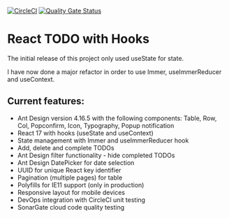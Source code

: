 [![CircleCI](https://circleci.com/gh/w3bdesign/todo-hooks.svg?style=svg)](https://circleci.com/gh/w3bdesign/todo-hooks)
[![Quality Gate Status](https://sonarcloud.io/api/project_badges/measure?project=w3bdesign_todo-hooks&metric=alert_status)](https://sonarcloud.io/dashboard?id=w3bdesign_todo-hooks)

# React TODO with Hooks

The initial release of this project only used useState for state.

I have now done a major refactor in order to use Immer, useImmerReducer and useContext.

## Current features:

- Ant Design version 4.16.5 with the following components: Table, Row, Col, Popconfirm, Icon, Typography, Popup notification
- React 17 with hooks (useState and useContext)
- State management with Immer and useImmerReducer hook
- Add, delete and complete TODOs
- Ant Design filter functionality - hide completed TODOs
- Ant Design DatePicker for date selection
- UUID for unique React key identifier
- Pagination (multiple pages) for table
- Polyfills for IE11 support (only in production)
- Responsive layout for mobile devices
- DevOps integration with CircleCI unit testing
- SonarGate cloud code quality testing
